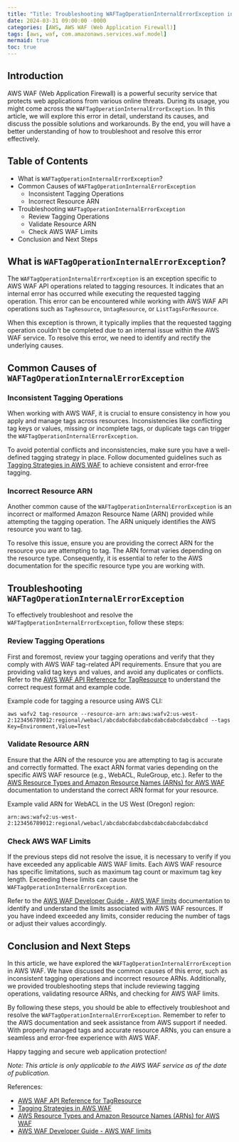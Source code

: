 ```yaml
---
title: "Title: Troubleshooting WAFTagOperationInternalErrorException in AWS WAF"
date: 2024-03-31 09:00:00 -0000
categories: [AWS, AWS WAF (Web Application Firewall)]
tags: [aws, waf, com.amazonaws.services.waf.model]
mermaid: true
toc: true
---
```



Introduction
-----------------
AWS WAF (Web Application Firewall) is a powerful security service that protects web applications from various online threats. During its usage, you might come across the `WAFTagOperationInternalErrorException`. In this article, we will explore this error in detail, understand its causes, and discuss the possible solutions and workarounds. By the end, you will have a better understanding of how to troubleshoot and resolve this error effectively.

Table of Contents
------------------------
- What is `WAFTagOperationInternalErrorException`?
- Common Causes of `WAFTagOperationInternalErrorException`
   * Inconsistent Tagging Operations
   * Incorrect Resource ARN
- Troubleshooting `WAFTagOperationInternalErrorException`
   * Review Tagging Operations
   * Validate Resource ARN
   * Check AWS WAF Limits
- Conclusion and Next Steps

## What is `WAFTagOperationInternalErrorException`?

The `WAFTagOperationInternalErrorException` is an exception specific to AWS WAF API operations related to tagging resources. It indicates that an internal error has occurred while executing the requested tagging operation. This error can be encountered while working with AWS WAF API operations such as `TagResource`, `UntagResource`, or `ListTagsForResource`.

When this exception is thrown, it typically implies that the requested tagging operation couldn't be completed due to an internal issue within the AWS WAF service. To resolve this error, we need to identify and rectify the underlying causes.

## Common Causes of `WAFTagOperationInternalErrorException`

### Inconsistent Tagging Operations

When working with AWS WAF, it is crucial to ensure consistency in how you apply and manage tags across resources. Inconsistencies like conflicting tag keys or values, missing or incomplete tags, or duplicate tags can trigger the `WAFTagOperationInternalErrorException`.

To avoid potential conflicts and inconsistencies, make sure you have a well-defined tagging strategy in place. Follow documented guidelines such as [Tagging Strategies in AWS WAF](https://docs.aws.amazon.com/waf/latest/developerguide/tagging.html) to achieve consistent and error-free tagging.

### Incorrect Resource ARN

Another common cause of the `WAFTagOperationInternalErrorException` is an incorrect or malformed Amazon Resource Name (ARN) provided while attempting the tagging operation. The ARN uniquely identifies the AWS resource you want to tag.

To resolve this issue, ensure you are providing the correct ARN for the resource you are attempting to tag. The ARN format varies depending on the resource type. Consequently, it is essential to refer to the AWS documentation for the specific resource type you are working with.

## Troubleshooting `WAFTagOperationInternalErrorException`

To effectively troubleshoot and resolve the `WAFTagOperationInternalErrorException`, follow these steps:

### Review Tagging Operations

First and foremost, review your tagging operations and verify that they comply with AWS WAF tag-related API requirements. Ensure that you are providing valid tag keys and values, and avoid any duplicates or conflicts. Refer to the [AWS WAF API Reference for TagResource](https://docs.aws.amazon.com/waf/latest/APIReference/API_TagResource.html) to understand the correct request format and example code.

Example code for tagging a resource using AWS CLI:
```shell
aws wafv2 tag-resource --resource-arn arn:aws:wafv2:us-west-2:123456789012:regional/webacl/abcdabcdabcdabcdabcdabcdabcdabcd --tags Key=Environment,Value=Test
```

### Validate Resource ARN

Ensure that the ARN of the resource you are attempting to tag is accurate and correctly formatted. The exact ARN format varies depending on the specific AWS WAF resource (e.g., WebACL, RuleGroup, etc.). Refer to the [AWS Resource Types and Amazon Resource Names (ARNs) for AWS WAF](https://docs.aws.amazon.com/waf/latest/developerguide/waf-arn.html) documentation to understand the correct ARN format for your resource.

Example valid ARN for WebACL in the US West (Oregon) region:
```
arn:aws:wafv2:us-west-2:123456789012:regional/webacl/abcdabcdabcdabcdabcdabcdabcdabcd
```

### Check AWS WAF Limits

If the previous steps did not resolve the issue, it is necessary to verify if you have exceeded any applicable AWS WAF limits. Each AWS WAF resource has specific limitations, such as maximum tag count or maximum tag key length. Exceeding these limits can cause the `WAFTagOperationInternalErrorException`.

Refer to the [AWS WAF Developer Guide - AWS WAF limits](https://docs.aws.amazon.com/waf/latest/developerguide/limits.html) documentation to identify and understand the limits associated with AWS WAF resources. If you have indeed exceeded any limits, consider reducing the number of tags or adjust their values accordingly.

## Conclusion and Next Steps

In this article, we have explored the `WAFTagOperationInternalErrorException` in AWS WAF. We have discussed the common causes of this error, such as inconsistent tagging operations and incorrect resource ARNs. Additionally, we provided troubleshooting steps that include reviewing tagging operations, validating resource ARNs, and checking for AWS WAF limits.

By following these steps, you should be able to effectively troubleshoot and resolve the `WAFTagOperationInternalErrorException`. Remember to refer to the AWS documentation and seek assistance from AWS support if needed. With properly managed tags and accurate resource ARNs, you can ensure a seamless and error-free experience with AWS WAF.

Happy tagging and secure web application protection!

*Note: This article is only applicable to the AWS WAF service as of the date of publication.*

References:
- [AWS WAF API Reference for TagResource](https://docs.aws.amazon.com/waf/latest/APIReference/API_TagResource.html)
- [Tagging Strategies in AWS WAF](https://docs.aws.amazon.com/waf/latest/developerguide/tagging.html)
- [AWS Resource Types and Amazon Resource Names (ARNs) for AWS WAF](https://docs.aws.amazon.com/waf/latest/developerguide/waf-arn.html)
- [AWS WAF Developer Guide - AWS WAF limits](https://docs.aws.amazon.com/waf/latest/developerguide/limits.html)